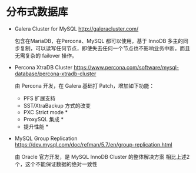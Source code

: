 # 分布式数据库

- Galera Cluster for MySQL http://galeracluster.com/

    包含在MariaDB，在Percona、MySQL 都可以使用，基于 InnoDB 多主的同步复制，可以读写任何节点，即使失去任何一个节点也不影响业务中断，而且无需复杂的 failover 操作。

- Percona XtraDB Cluster https://www.percona.com/software/mysql-database/percona-xtradb-cluster

    由 Percona 开发，在 Galera 基础打 Patch，增加如下功能：
    - PFS 扩展支持
    - SST/XtraBackup 方式的改变
    - PXC Strict mode *
    - ProxySQL 集成 *
    - 提升性能 *

- MySQL Group Replication https://dev.mysql.com/doc/refman/5.7/en/group-replication.html

    由 Oracle 官方开发，是 MySQL InnoDB Cluster 的整体解决方案
    相比上述2个，这个不能保证数据的绝对一致性